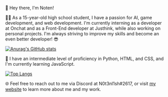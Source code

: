 👋 Hey there, I'm Noten!

🧑‍🎓 As a 15-year-old high school student, I have a passion for AI, game development, and web development. I'm currently interning as a developer at Onchat and as a Front-End developer at Justhink, while also working on personal projects. I'm always striving to improve my skills and become an even better developer! 😎

[![Anurag's GitHub stats](https://github-readme-stats.vercel.app/api?username=Notenlish&show_icons=true&theme=radical)](https://github.com/anuraghazra/github-readme-stats)

📖 I have an intermediate level of proficiency in Python, HTML, and CSS, and I'm currently learning JavaScript. 

[![Top Langs](https://github-readme-stats.vercel.app/api/top-langs/?username=Notenlish&layout=compact)](https://github.com/anuraghazra/github-readme-stats)

🌐 Feel free to reach out to me via Discord at N0t3nl1sh#2617, or visit [my website](https://notenlish.github.io/) to learn more about me and my work.
